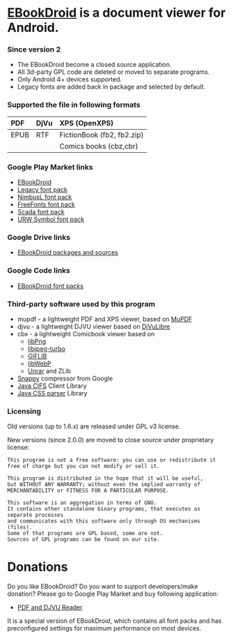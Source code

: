 # [EBookDroid](https://play.google.com/store/apps/details?id=org.ebookdroid) is a document viewer for Android. #

### Since version 2 ###

  * The EBookDroid become a closed source application.
  * All 3d-party GPL code are deleted or moved to separate programs.
  * Only Android 4+ devices supported.
  * Legacy fonts are added back in package and selected by default.

### Supported the file in following formats ###
| PDF  | DjVu | XPS (OpenXPS)              |
|:-----|:-----|:---------------------------|
| EPUB | RTF  | FictionBook (fb2, fb2.zip) |
|      |      | Comics books (cbz,cbr)     |

### Google Play Market links ###
  * [EBookDroid](https://play.google.com/store/apps/details?id=org.ebookdroid)
  * [Legacy font pack](https://play.google.com/store/apps/details?id=org.ebookdroid.fontpack.legacy)
  * [NimbusL font pack](https://play.google.com/store/apps/details?id=org.ebookdroid.fontpack.nimbusl)
  * [FreeFonts font pack](https://play.google.com/store/apps/details?id=org.ebookdroid.fontpack.freefonts)
  * [Scada font pack](https://play.google.com/store/apps/details?id=org.ebookdroid.fontpack.scada)
  * [URW Symbol font pack](https://play.google.com/store/apps/details?id=org.ebookdroid.fontpack.urwsymbol)

### Google Drive links ###
  * [EBookDroid packages and sources](http://goo.gl/SKKb8c)

### Google Code links ###
  * [EBookDroid font packs](http://code.google.com/p/ebookdroid-fontpacks/downloads/list)

### Third-party software used by this program ###
  * mupdf - a lightweight PDF and XPS viewer, based on [MuPDF](http://www.mupdf.com/)
  * djvu - a lightweight DJVU viewer based on [DjVuLibre](http://djvu.sourceforge.net/)
  * cbx - a lightweight Comicbook viewer based on
    * [libPng](http://www.libpng.org/pub/png/libpng.html)
    * [libjpeg-turbo](http://www.libjpeg-turbo.org/)
    * [GIFLIB](http://giflib.sourceforge.net/)
    * [libWebP](https://code.google.com/p/webp/)
    * [Unrar](http://www.rarlab.com/rar_add.htm) and ZLib
  * [Snappy](https://code.google.com/p/jsnappy/) compressor from Google
  * [Java CIFS](http://jcifs.samba.org/) Client Library
  * [Java CSS parser](http://www.steadystate.com/) Library

### Licensing ###

Old versions (up to 1.6.x) are released under GPL v3 license.

New versions (since 2.0.0) are moved to close source under proprietary license:

```
This program is not a free software: you can use or redistribute it 
free of charge but you can not modify or sell it.

This program is distributed in the hope that it will be useful,
but WITHOUT ANY WARRANTY; without even the implied warranty of
MERCHANTABILITY or FITNESS FOR A PARTICULAR PURPOSE.

This software is an aggregation in terms of GNU. 
It contains other standalone binary programs, that executes as separate processes
and communicates with this software only through OS mechanisms (files).
Some of that programs are GPL based, some are not. 
Sources of GPL programs can be found on our site.
```

# Donations #

Do you like EBookDroid? Do you want to support developers/make donation? Please go to Google Play Market and buy following application:
  * [PDF and DJVU Reader](https://play.google.com/store/apps/details?id=org.pdf.and.djvu.reader)

It is a special version of EBookDroid, which contains all font packs and has preconfigured settings for maximum performance on most devices.